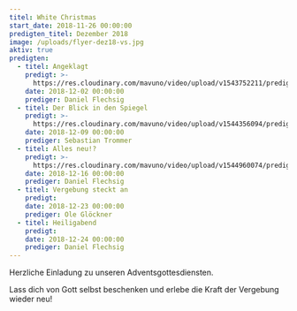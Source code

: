 ```yaml
---
titel: White Christmas
start_date: 2018-11-26 00:00:00
predigten_titel: Dezember 2018
image: /uploads/flyer-dez18-vs.jpg
aktiv: true
predigten:
  - titel: Angeklagt
    predigt: >-
      https://res.cloudinary.com/mavuno/video/upload/v1543752211/predigten/White%20Christmas/2018120_Predigt_Flechsig_White_Christmas_01.mp3
    date: 2018-12-02 00:00:00
    prediger: Daniel Flechsig
  - titel: Der Blick in den Spiegel
    predigt: >-
      https://res.cloudinary.com/mavuno/video/upload/v1544356094/predigten/White%20Christmas/20181209_Predigt_Trommer_White_Christmas_02.mp3
    date: 2018-12-09 00:00:00
    prediger: Sebastian Trommer
  - titel: Alles neu!?
    predigt: >-
      https://res.cloudinary.com/mavuno/video/upload/v1544960074/predigten/White%20Christmas/20181216_Predigt_Flechsig_White_Christmas_03.mp3
    date: 2018-12-16 00:00:00
    prediger: Daniel Flechsig
  - titel: Vergebung steckt an
    predigt:
    date: 2018-12-23 00:00:00
    prediger: Ole Glöckner
  - titel: Heiligabend
    predigt:
    date: 2018-12-24 00:00:00
    prediger: Daniel Flechsig
---
```


Herzliche Einladung zu unseren Adventsgottesdiensten.

Lass dich von Gott selbst beschenken und erlebe die Kraft der Vergebung wieder neu!
